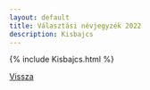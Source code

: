 ```yaml
---
layout: default
title: Választási névjegyzék 2022
description: Kisbajcs
---
```


{% include Kisbajcs.html %}

[Vissza](./)